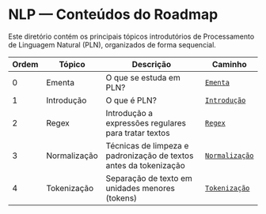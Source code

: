 # NLP — Conteúdos do Roadmap

Este diretório contém os principais tópicos introdutórios de Processamento de Linguagem Natural (PLN), organizados de forma sequencial.

| Ordem | Tópico         | Descrição                                                  | Caminho                  |
|-------|----------------|------------------------------------------------------------|--------------------------|
| 0     | Ementa         | O que se estuda em PLN?                                    | [`Ementa`](./Ementa/README.md) |
| 1     | Introdução     | O que é PLN?                                               | [`Introdução`](./Introdução/) |
| 2     | Regex          | Introdução a expressões regulares para tratar textos       | [`Regex`](./Regex) |
| 3     | Normalização   | Técnicas de limpeza e padronização de textos antes da tokenização | [`Normalização`](./Normalização) |
| 4     | Tokenização    | Separação de texto em unidades menores (tokens)            | [`Tokenização`](./Tokenização) |
